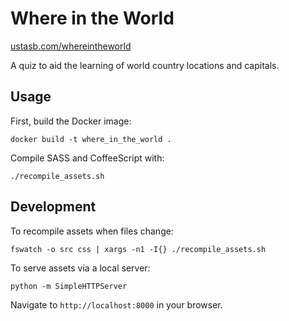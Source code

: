 # Where in the World

[ustasb.com/whereintheworld](http://ustasb.com/whereintheworld)

A quiz to aid the learning of world country locations and capitals.

## Usage

First, build the Docker image:

    docker build -t where_in_the_world .

Compile SASS and CoffeeScript with:

    ./recompile_assets.sh

## Development

To recompile assets when files change:

    fswatch -o src css | xargs -n1 -I{} ./recompile_assets.sh

To serve assets via a local server:

    python -m SimpleHTTPServer

Navigate to `http://localhost:8000` in your browser.
